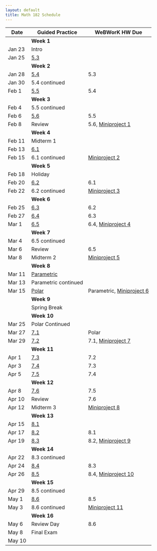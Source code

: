 ```yaml
---
layout: default
title: Math 182 Schedule
---
```


Date   | Guided Practice                               | WeBWorK HW Due
------ | --------------------------------------------- | --------------
       | **Week 1**                                    |
Jan 23 | Intro                                         |
Jan 25 | [5.3](/NSC-Math-182/GP5.3.html)               |
       | **Week 2**                                    |
Jan 28 | [5.4](/NSC-Math-182/GP5.4.html)               | 5.3
Jan 30 | 5.4 continued                                 |
Feb 1  | [5.5](/NSC-Math-182/GP5.5.html)               | 5.4
       | **Week 3**                                    |
Feb 4  | 5.5 continued                                 |
Feb 6  | [5.6](/NSC-Math-182/GP5.6.html)               | 5.5
Feb 8  | Review                                        | 5.6, [Miniproject 1](https://hackmd.io/KwZgpgJgRgHDIFpgBZgGMHLWg7AgnAGZYKEBMADNvjGAIZTJRA==?view)
       | **Week 4**                                    |
Feb 11 | Midterm 1                                     |
Feb 13 | [6.1](/NSC-Math-182/GP6.1.html)               |
Feb 15 | 6.1 continued                                 |[Miniproject 2](https://hackmd.io/KwZgpgJgRgHDIFpgBZgGMHLWg7AgnAGZYKEBMADNvjGAIZTJRA==?view)
       | **Week 5**                                    |
Feb 18 | Holiday                                       |
Feb 20 | [6.2](/NSC-Math-182/GP6.2.html)               | 6.1
Feb 22 | 6.2 continued                                 | [Miniproject 3](https://hackmd.io/KwZgpgJgRgHDIFpgBZgGMHLWg7AgnAGZYKEBMADNvjGAIZTJRA==?view)
       | **Week 6**                                    |
Feb 25 | [6.3](/NSC-Math-182/GP6.3.html)               | 6.2
Feb 27 | [6.4](/NSC-Math-182/GP6.4.html)               | 6.3
Mar 1  | [6.5](/NSC-Math-182/GP6.5.html)               | 6.4, [Miniproject 4](https://hackmd.io/KwZgpgJgRgHDIFpgBZgGMHLWg7AgnAGZYKEBMADNvjGAIZTJRA==?view)
       | **Week 7**                                    |
Mar 4  | 6.5 continued                                 |
Mar 6  | Review                                        | 6.5
Mar 8  | Midterm 2                                     |[Miniproject 5](https://hackmd.io/KwZgpgJgRgHDIFpgBZgGMHLWg7AgnAGZYKEBMADNvjGAIZTJRA==?view)
       | **Week 8**                                    |
Mar 11 | [Parametric](/NSC-Math-182/GPParametric.html) |
Mar 13 | Parametric continued                          |
Mar 15 | [Polar](/NSC-Math-182/GPPolar.html)           | Parametric, [Miniproject 6](https://hackmd.io/KwZgpgJgRgHDIFpgBZgGMHLWg7AgnAGZYKEBMADNvjGAIZTJRA==?view)
       | **Week 9**                                    |
       | Spring Break                                  |
       | **Week 10**                                   |
Mar 25 | Polar Continued                               |
Mar 27 | [7.1](/NSC-Math-182/GP7.1.html)               | Polar
Mar 29 | [7.2](/NSC-Math-182/GP7.2.html)               | 7.1, [Miniproject 7](https://hackmd.io/KwZgpgJgRgHDIFpgBZgGMHLWg7AgnAGZYKEBMADNvjGAIZTJRA==?view)
       | **Week 11**                                   |
Apr 1  | [7.3](/NSC-Math-182/GP7.3.html)               | 7.2
Apr 3  | [7.4](/NSC-Math-182/GP7.4.html)               | 7.3
Apr 5  | [7.5](/NSC-Math-182/GP7.5.html)               | 7.4
       | **Week 12**                                   |
Apr 8  | [7.6](/NSC-Math-182/GP7.6.html)               | 7.5
Apr 10  | Review                                        | 7.6
Apr 12  | Midterm 3                                     | [Miniproject 8](https://hackmd.io/KwZgpgJgRgHDIFpgBZgGMHLWg7AgnAGZYKEBMADNvjGAIZTJRA==?view)
       | **Week 13**                                   |
Apr 15  | [8.1](/NSC-Math-182/GP8.1.html)               |
Apr 17 | [8.2](/NSC-Math-182/GP8.2.html)               | 8.1
Apr 19 | [8.3](/NSC-Math-182/GP8.3.html)               | 8.2, [Miniproject 9](https://hackmd.io/KwZgpgJgRgHDIFpgBZgGMHLWg7AgnAGZYKEBMADNvjGAIZTJRA==?view)
       | **Week 14**                                   |
Apr 22 | 8.3 continued                                 |
Apr 24 | [8.4](/NSC-Math-182/GP8.4.html)               | 8.3
Apr 26 | [8.5](/NSC-Math-182/GP8.5.html)               | 8.4, [Miniproject 10](https://hackmd.io/KwZgpgJgRgHDIFpgBZgGMHLWg7AgnAGZYKEBMADNvjGAIZTJRA==?view)
       | **Week 15**                                   |
Apr 29 | 8.5 continued                                 |
May 1  | [8.6](/NSC-Math-182/GP8.6.html)               | 8.5
May 3  | 8.6 continued                                 |[Miniproject 11](https://hackmd.io/KwZgpgJgRgHDIFpgBZgGMHLWg7AgnAGZYKEBMADNvjGAIZTJRA==?view)
       | **Week 16**                                   |
May 6  | Review Day                                    | 8.6
May 8  | Final Exam                                    |
May 10 |                                               |
